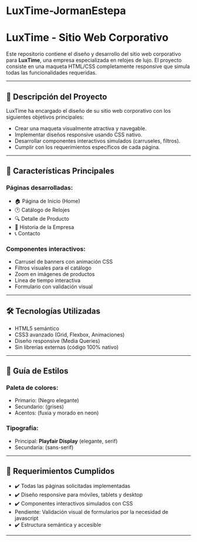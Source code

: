 ﻿# LuxTime-JormanEstepa
# LuxTime - Sitio Web Corporativo

Este repositorio contiene el diseño y desarrollo del sitio web corporativo para **LuxTime**, una empresa especializada en relojes de lujo. El proyecto consiste en una maqueta HTML/CSS completamente responsive que simula todas las funcionalidades requeridas.

---

## 📌 Descripción del Proyecto

LuxTime ha encargado el diseño de su sitio web corporativo con los siguientes objetivos principales:

- Crear una maqueta visualmente atractiva y navegable.  
- Implementar diseños responsive usando CSS nativo.  
- Desarrollar componentes interactivos simulados (carruseles, filtros).  
- Cumplir con los requerimientos específicos de cada página.  

---

## 🚀 Características Principales

### Páginas desarrolladas:
- 🏠 Página de Inicio (Home)  
- 🕑 Catálogo de Relojes  
- 🔍 Detalle de Producto  
- 📜 Historia de la Empresa  
- 📞 Contacto  

### Componentes interactivos:
- Carrusel de banners con animación CSS  
- Filtros visuales para el catálogo  
- Zoom en imágenes de productos  
- Línea de tiempo interactiva  
- Formulario con validación visual  

---

## 🛠 Tecnologías Utilizadas

- HTML5 semántico  
- CSS3 avanzado (Grid, Flexbox, Animaciones)  
- Diseño responsive (Media Queries)  
- Sin librerías externas (código 100% nativo)  

---

## 🎨 Guía de Estilos

### Paleta de colores:
- Primario:  (Negro elegante)  
- Secundario: (grises)  
- Acentos: (fuxia y morado en neon)  

### Tipografía:
- Principal: **Playfair Display** (elegante, serif)  
- Secundaria: (sans-serif)  

---

## 📄 Requerimientos Cumplidos

- ✔️ Todas las páginas solicitadas implementadas  
- ✔️ Diseño responsive para móviles, tablets y desktop  
- ✔️ Componentes interactivos simulados con CSS  
-  Pendiente: Validación visual de formularios  por la necesidad de javascript
- ✔️ Estructura semántica y accesible  

---
